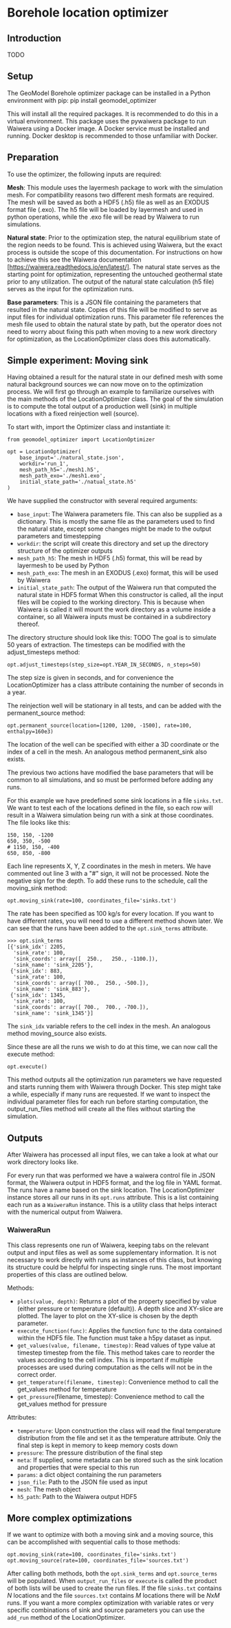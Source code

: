 # Borehole location optimizer

## Introduction

TODO

## Setup

The GeoModel Borehole optimizer package can be installed in a Python environment with pip:
pip install geomodel_optimizer

This will install all the required packages. It is recommended to do this in a virtual environment.
This package uses the pywaiwera package to run Waiwera using a Docker image. A Docker service must be installed and running. Docker desktop is recommended to those unfamiliar with Docker.

## Preparation

To use the optimizer, the following inputs are required:

**Mesh**: This module uses the layermesh package to work with the simulation mesh. For compatibility reasons two different mesh formats are required. The mesh will be saved as both a HDF5 (.h5) file as well as an EXODUS format file (.exo). The h5 file will be loaded by layermesh and used in python operations, while the .exo file will be read by Waiwera to run simulations. 

**Natural state**: Prior to the optimization step, the natural equilibrium state of the region needs to  be found. This is achieved using Waiwera, but the exact process is outside the scope of this documentation. For instructions on how to achieve this see the Waiwera documentation [https://waiwera.readthedocs.io/en/latest/]. The natural state serves as the starting point for optimization, representing the untouched geothermal state prior to any utilization. The output of the natural state calculation (h5 file) serves as the input for the optimization runs. 

**Base parameters**: This is a JSON file containing the parameters that resulted in the natural state. Copies of this file will be modified to serve as input files for individual optimization runs. This parameter file references the mesh file used to obtain the natural state by path, but the operator does not need to worry about fixing this path when moving to a new work directory for optimization, as the LocationOptimizer class does this automatically.

## Simple experiment: Moving sink

Having obtained a result for the natural state in our defined mesh with some natural background sources we can now move on to the optimization process. We will first go through an example to familiarize ourselves with the main methods of the LocationOptimizer class. 
The goal of the simulation is to compute the total output of a production well (sink) in multiple locations with a fixed reinjection well (source).

To start with, import the Optimizer class and instantiate it:
```
from geomodel_optimizer import LocationOptimizer

opt = LocationOptimizer(
    base_input='./natural_state.json',
    workdir='run_1',
    mesh_path_h5='./mesh1.h5',
    mesh_path_exo='./mesh1.exo',
    initial_state_path='./natual_state.h5'
)
```
We have supplied the constructor with several required arguments:
- `base_input`: The Waiwera parameters file. This can also be supplied as a dictionary. This is mostly the same file as the parameters used to find the natural state, except some changes might be made to the output parameters and timestepping
- `workdir`: the script will create this directory and set up the directory structure of the optimizer outputs
- `mesh_path_h5`: The mesh in HDF5 (.h5) format, this will be read by layermesh to be used by Python
- `mesh_path_exo`: The mesh in an EXODUS (.exo) format, this will be used by Waiwera
- `initial_state_path`: The output of the Waiwera run that computed the natural state in HDF5 format
When this constructor is called, all the input files will be copied to the working directory. This is because when Waiwera is called it will mount the work directory as a volume inside a container, so all Waiwera inputs must be contained in a subdirectory thereof.

The directory structure should look like this:
TODO
The goal is to simulate 50 years of extraction. The timesteps can be modified with the adjust_timesteps method:
```
opt.adjust_timesteps(step_size=opt.YEAR_IN_SECONDS, n_steps=50)
```
The step size is given in seconds, and for convenience the LocationOptimizer has a class attribute containing the number of seconds in a year.

The reinjection well will be stationary in all tests, and can be added with the permanent_source method:
```
opt.permanent_source(location=[1200, 1200, -1500], rate=100, enthalpy=160e3)
```
The location of the well can be specified with either a 3D coordinate or the index of a cell in the mesh. An analogous method permanent_sink also exists.

The previous two actions have modified the base parameters that will be common to all simulations, and so must be performed before adding any runs.

For this example we have predefined some sink locations in a file `sinks.txt`. We want to test each of the locations defined in the file, so each row will result in a Waiwera simulation being run with a sink at those coordinates. The file looks like this:
```
150, 150, -1200
650, 350, -500
# 1150, 150, -400
650, 850, -800
```
Each line represents X, Y, Z coordinates in the mesh in meters. We have commented out line 3 with a "#" sign, it will not be processed. Note the negative sign for the depth. 
To add these runs to the schedule, call the moving_sink method:
```
opt.moving_sink(rate=100, coordinates_file='sinks.txt')
```
The rate has been specified as 100 kg/s for every location. If you want to have different rates, you will need to use a different method shown later. 
We can see that the runs have been added to the `opt.sink_terms` attribute. 

```
>>> opt.sink_terms
[{'sink_idx': 2205,
  'sink_rate': 100,
  'sink_coords': array([  250.,   250., -1100.]),
  'sink_name': 'sink_2205'},
 {'sink_idx': 883,
  'sink_rate': 100,
  'sink_coords': array([ 700.,  250., -500.]),
  'sink_name': 'sink_883'},
 {'sink_idx': 1345,
  'sink_rate': 100,
  'sink_coords': array([ 700.,  700., -700.]),
  'sink_name': 'sink_1345'}]
```
The `sink_idx` variable refers to the cell index in the mesh. 
An analogous method moving_source also exists.

Since these are all the runs we wish to do at this time, we can now call the execute method:
```
opt.execute()
```
This method outputs all the optimization run parameters we have requested and starts running them with Waiwera through Docker. This step might take a while, especially if many runs are requested. 
If we want to inspect the individual parameter files for each run before starting computation, the output_run_files method will create all the files without starting the simulation. 

## Outputs

After Waiwera has processed all input files, we can take a look at what our work directory looks like.

For every run that was performed we have a waiwera control file in JSON format, the Waiwera output in HDF5 format, and the log file in YAML format. The runs have a name based on the sink location. 
The LocationOptimizer instance stores all our runs in its `opt.runs` attribute. This is a list containing each run as a `WaiweraRun` instance. This is a utility class that helps interact with the numerical output from Waiwera. 

### WaiweraRun

This class represents one run of Waiwera, keeping tabs on the relevant output and input files as well as some supplementary information. It is not necessary to work directly with runs as instances of this class, but knowing its structure could be helpful for inspecting single runs. The most important properties of this class are outlined below. 

Methods:
- `plots(value, depth)`: Returns a plot of the property specified by value (either pressure or temperature (default)). A depth slice and XY-slice are plotted. The layer to plot on the XY-slice is chosen by the depth parameter.
- `execute_function(func)`: Applies the function func to the data contained within the HDF5 file. The function must take a h5py dataset as input. 
- `get_values(value, filename, timestep)`: Read values of type value at timestep timestep from the file. This method takes care to reorder the values according to the cell index. This is important if multiple processes are used during computation as the cells will not be in the correct order. 
- `get_temperature(filename, timestep)`: Convenience method to call the get_values method for temperature
- `get_pressure`(filename, timestep): Convenience method to call the get_values method for pressure


Attributes:
- `temperature`: Upon construction the class will read the final temperature distribution from the file and set it as the temperature attribute. Only the final step is kept in memory to keep memory costs down
- `pressure`: The pressure distribution of the final step
- `meta`: If supplied, some metadata can be stored such as the sink location and properties that were special to this run
- `params`: a dict object containing the run parameters
- `json_file`: Path to the JSON file used as input
- `mesh`: The mesh object
- `h5_path`: Path to the Waiwera output HDF5

## More complex optimizations
If we want to optimize with both a moving sink and a moving source, this can be accomplished with sequential calls to those methods:

```
opt.moving_sink(rate=100, coordinates_file='sinks.txt')
opt.moving_source(rate=100, coordinates_file='sources.txt')
```
After calling both methods, both the `opt.sink_terms` and `opt.source_terms` will be populated. When `output_run_files` or `execute` is called the product of both lists will be used to create the run files. If the file `sinks.txt` contains *N* locations and the file `sources.txt` contains *M* locations there will be *N*x*M* runs. 
If you want a more complex optimization with variable rates or very specific combinations of sink and source parameters you can use the `add_run` method of the LocationOptimizer. 